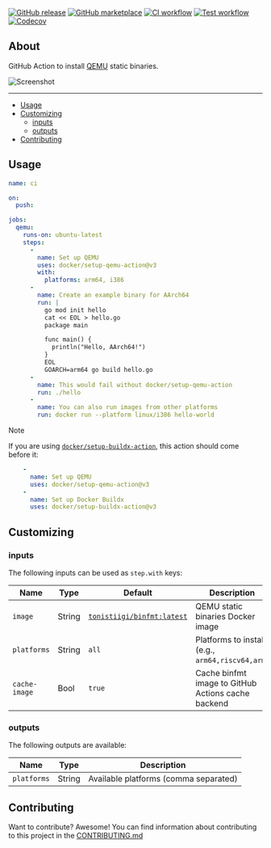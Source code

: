 [![GitHub release](https://img.shields.io/github/release/docker/setup-qemu-action.svg?style=flat-square)](https://github.com/docker/setup-qemu-action/releases/latest)
[![GitHub marketplace](https://img.shields.io/badge/marketplace-docker--setup--qemu-blue?logo=github&style=flat-square)](https://github.com/marketplace/actions/docker-setup-qemu)
[![CI workflow](https://img.shields.io/github/actions/workflow/status/docker/setup-qemu-action/ci.yml?branch=master&label=ci&logo=github&style=flat-square)](https://github.com/docker/setup-qemu-action/actions?workflow=ci)
[![Test workflow](https://img.shields.io/github/actions/workflow/status/docker/setup-qemu-action/test.yml?branch=master&label=test&logo=github&style=flat-square)](https://github.com/docker/setup-qemu-action/actions?workflow=test)
[![Codecov](https://img.shields.io/codecov/c/github/docker/setup-qemu-action?logo=codecov&style=flat-square)](https://codecov.io/gh/docker/setup-qemu-action)

## About

GitHub Action to install [QEMU](https://github.com/qemu/qemu) static binaries.

![Screenshot](.github/setup-qemu-action.png)

___

* [Usage](#usage)
* [Customizing](#customizing)
  * [inputs](#inputs)
  * [outputs](#outputs)
* [Contributing](#contributing)

## Usage

```yaml
name: ci

on:
  push:

jobs:
  qemu:
    runs-on: ubuntu-latest
    steps:
      -
        name: Set up QEMU
        uses: docker/setup-qemu-action@v3
        with:
          platforms: arm64, i386
      -
        name: Create an example binary for AArch64
        run: |
          go mod init hello
          cat << EOL > hello.go
          package main

          func main() {
            println("Hello, AArch64!")
          }
          EOL
          GOARCH=arm64 go build hello.go
      -
        name: This would fail without docker/setup-qemu-action
        run: ./hello
      -
        name: You can also run images from other platforms
        run: docker run --platform linux/i386 hello-world
```

> [!NOTE]
> If you are using [`docker/setup-buildx-action`](https://github.com/docker/setup-buildx-action),
> this action should come before it:
> 
> ```yaml
>     -
>       name: Set up QEMU
>       uses: docker/setup-qemu-action@v3
>     -
>       name: Set up Docker Buildx
>       uses: docker/setup-buildx-action@v3
> ```

## Customizing

### inputs

The following inputs can be used as `step.with` keys:

| Name          | Type   | Default                                                                       | Description                                        |
|---------------|--------|-------------------------------------------------------------------------------|----------------------------------------------------|
| `image`       | String | [`tonistiigi/binfmt:latest`](https://hub.docker.com/r/tonistiigi/binfmt/tags) | QEMU static binaries Docker image                  |
| `platforms`   | String | `all`                                                                         | Platforms to install (e.g., `arm64,riscv64,arm`)   |
| `cache-image` | Bool   | `true`                                                                        | Cache binfmt image to GitHub Actions cache backend |

### outputs

The following outputs are available:

| Name          | Type    | Description                           |
|---------------|---------|---------------------------------------|
| `platforms`   | String  | Available platforms (comma separated) |

## Contributing

Want to contribute? Awesome! You can find information about contributing to
this project in the [CONTRIBUTING.md](/.github/CONTRIBUTING.md)
